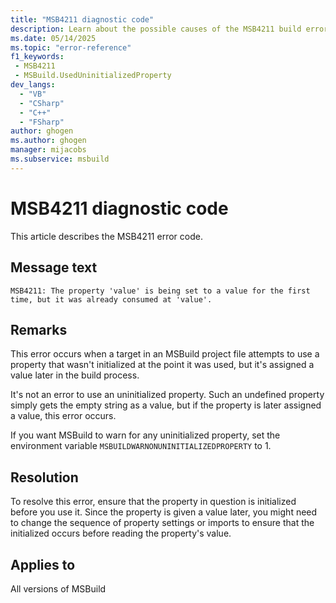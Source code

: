 ```yaml
---
title: "MSB4211 diagnostic code"
description: Learn about the possible causes of the MSB4211 build error, and get troubleshooting tips.
ms.date: 05/14/2025
ms.topic: "error-reference"
f1_keywords:
 - MSB4211
 - MSBuild.UsedUninitializedProperty
dev_langs:
  - "VB"
  - "CSharp"
  - "C++"
  - "FSharp"
author: ghogen
ms.author: ghogen
manager: mijacobs
ms.subservice: msbuild
---
```


# MSB4211 diagnostic code

<!-- :::ErrorDefinitionDescription::: -->
<!-- :::editable-content name="introDescription"::: -->
This article describes the MSB4211 error code.
<!-- :::editable-content-end::: -->

## Message text

`MSB4211: The property 'value' is being set to a value for the first time, but it was already consumed at 'value'.`

<!-- :::editable-content name="postOutputDescription"::: -->
<!--
{StrBegin="MSB4211: "}
-->

## Remarks

This error occurs when a target in an MSBuild project file attempts to use a property that wasn't initialized at the point it was used, but it's assigned a value later in the build process.

It's not an error to use an uninitialized property. Such an undefined property simply gets the empty string as a value, but if the property is later assigned a value, this error occurs.

If you want MSBuild to warn for any uninitialized property, set the environment variable `MSBUILDWARNONUNINITIALIZEDPROPERTY` to 1.

## Resolution

To resolve this error, ensure that the property in question is initialized before you use it. Since the property is given a value later, you might need to change the sequence of property settings or imports to ensure that the initialized occurs before reading the property's value.
<!-- :::editable-content-end::: -->
<!-- :::ErrorDefinitionDescription-end::: -->

## Applies to

All versions of MSBuild
